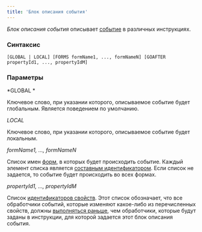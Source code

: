 ```yaml
---
title: 'Блок описания события'
---
```


*Блок описания события* описывает [событие](Events.md) в различных инструкциях.

### Синтаксис

    [GLOBAL | LOCAL] [FORMS formName1, ..., formNameN] [GOAFTER propertyId1, ..., propertyIdM]

### Параметры

*GLOBAL *

Ключевое слово, при указании которого, описываемое событие будет глобальным. Является поведением по умолчанию.

*LOCAL*

Ключевое слово, при указании которого, описываемое событие будет локальным.

*formName1, ..., formNameN*

Список имен [форм](Forms.md), в которых будет происходить событие. Каждый элемент списка является [составным идентификатором](IDs.md#cid-broken). Если список не задается, то событие будет происходить во всех формах.

*propertyId1, ..., propertyIdM*

Список [идентификаторов свойств](IDs.md#propertyid-broken). Этот список обозначает, что все обработчики событий, которые изменяют какое-либо из перечисленных свойств, должны [выполняться раньше](Events.md#order-broken), чем обработчики, которые будут заданы в инструкции, для которой задается этот блок описания события.
